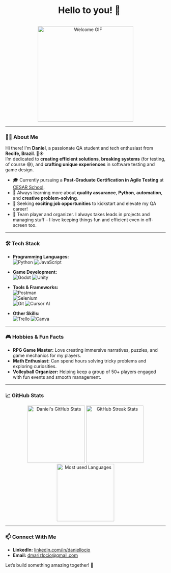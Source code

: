 <div id="user-content-toc">
  <ul align="center">
    <summary><h1 style="display: inline-block">Hello to you! 👋</h1></summary>
  </ul>
</div>

<p align="center">
  <img src="https://media.giphy.com/media/3o7aCTfyhYawdOXcFW/giphy.gif" alt="Welcome GIF" width="300"/>
</p>

---

### 🧑‍💻 About Me

Hi there! I'm **Daniel**, a passionate QA student and tech enthusiast from **Recife, Brazil**. 🌴☀️  
I’m dedicated to **creating efficient solutions**, **breaking systems** (for testing, of course 😅), and **crafting unique experiences** in software testing and game design.  

- 🎓 Currently pursuing a **Post-Graduate Certification in Agile Testing** at [CESAR School](https://www.cesar.school/).  
- 🌱 Always learning more about **quality assurance**, **Python**, **automation**, and **creative problem-solving**.  
- 🔭 Seeking **exciting job opportunities** to kickstart and elevate my QA career!  
- 🏐 Team player and organizer. I always takes leads in projects and managing stuff – I love keeping things fun and efficient even in off-screen too.


---

### 🛠️ Tech Stack

- **Programming Languages:**  
  ![Python](https://img.shields.io/badge/Python-3776AB?style=for-the-badge&logo=python&logoColor=white) ![JavaScript](https://img.shields.io/badge/JavaScript-F7DF1E?style=for-the-badge&logo=javascript&logoColor=black)

- **Game Development:**  
  ![Godot](https://img.shields.io/badge/Godot-478CBF?style=for-the-badge&logo=godot-engine&logoColor=white) ![Unity](https://img.shields.io/badge/Unity-000000?style=for-the-badge&logo=unity&logoColor=white)

- **Tools & Frameworks:**  
  ![Postman](https://img.shields.io/badge/Postman-FF6C37?style=for-the-badge&logo=postman&logoColor=white)  
  ![Selenium](https://img.shields.io/badge/Selenium-43B02A?style=for-the-badge&logo=selenium&logoColor=white)  
  ![Git](https://img.shields.io/badge/Git-F05032?style=for-the-badge&logo=git&logoColor=white)
  ![Cursor AI](https://img.shields.io/badge/Cursor%20AI-FFD700?style=for-the-badge&logo=cursor&logoColor=black)

- **Other Skills:**  
  ![Trello](https://img.shields.io/badge/Trello-0052CC?style=for-the-badge&logo=trello&logoColor=white) ![Canva](https://img.shields.io/badge/Canva-00C4CC?style=for-the-badge&logo=canva&logoColor=white)  

---

### 🎮 Hobbies & Fun Facts

- **RPG Game Master:** Love creating immersive narratives, puzzles, and game mechanics for my players.  
- **Math Enthusiast:** Can spend hours solving tricky problems and exploring curiosities.  
- **Volleyball Organizer:** Helping keep a group of 50+ players engaged with fun events and smooth management.  

---

### 📈 GitHub Stats

<p align="center">
  <img src="https://github-readme-stats.vercel.app/api?username=DMariz&show_icons=true&theme=tokyonight" alt="Daniel's GitHub Stats" height="180"/>
  <img src="https://github-readme-streak-stats.herokuapp.com/?user=DMariz&theme=tokyonight" alt="GitHub Streak Stats" height="180"/>
  <img src="https://github-readme-stats.vercel.app/api/top-langs/?username=DMariz&layout=compact&theme=tokyonight" alt="Most used Languages" height="180"/>
</p>

---

### 📫 Connect With Me

- **LinkedIn:** [linkedin.com/in/daniellocio](https://www.linkedin.com/in/daniellocio/) 
- **Email:** [dmarizlocio@gmail.com](mailto:dmarizlocoi@gmail.com)  

Let’s build something amazing together! 🚀
